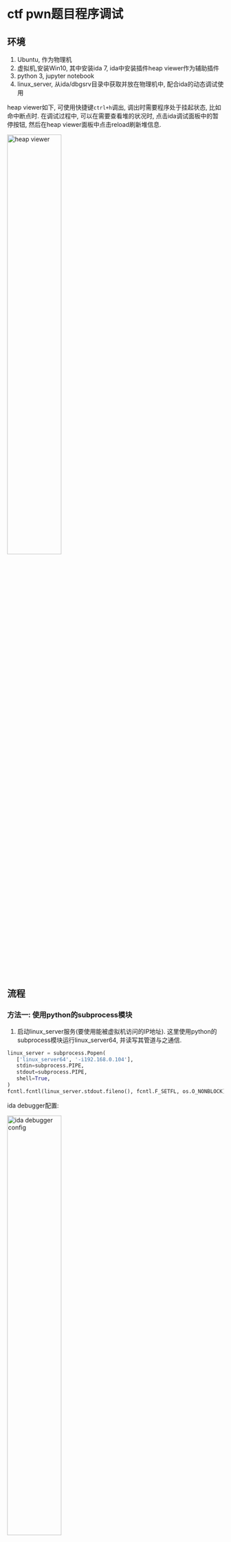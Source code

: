 # ctf pwn题目程序调试
## 环境
1. Ubuntu, 作为物理机
2. 虚拟机,安装Win10, 其中安装ida 7, ida中安装插件heap viewer作为辅助插件
3. python 3, jupyter notebook
4. linux_server, 从ida/dbgsrv目录中获取并放在物理机中, 配合ida的动态调试使用

heap viewer如下, 可使用快捷键`ctrl+h`调出, 调出时需要程序处于挂起状态, 比如命中断点时. 在调试过程中, 可以在需要查看堆的状况时, 点击ida调试面板中的暂停按钮, 然后在heap viewer面板中点击reload刷新堆信息.

<img alt="heap viewer" src="./pic/heapviewer.jpg" width="50%" height="50%">

## 流程
### 方法一: 使用python的subprocess模块
1. 启动linux_server服务(要使用能被虚拟机访问的IP地址). 这里使用python的subprocess模块运行linux_server64, 并读写其管道与之通信. 
```python
linux_server = subprocess.Popen(
   ['linux_server64', '-i192.168.0.104'],  
   stdin=subprocess.PIPE, 
   stdout=subprocess.PIPE,
   shell=True,
)
fcntl.fcntl(linux_server.stdout.fileno(), fcntl.F_SETFL, os.O_NONBLOCK)
```

ida debugger配置:

<img alt="ida debugger config" src="./pic/ida_debugger_config.jpg" width="50%" height="50%">

2. 在ida中运行程序(快捷键f9). 可先按`f5`得到反编译的伪代码并设置断点. 全局变量的值需要在程序中断挂起时才能看到. 这时也可在hex_view窗口中按`f2`修改内存中的数据.

<img alt="ida modify memory" src="./pic/modify_memory.jpg" width="50%" height="50%">

3. 对linux_server的输入输出流读写数据, 从而与目标程序进行交互.
```py
# 获取目标程序在终端打印的信息
lines = linux_server.stdout.readlines()

# 向目标程序写数据, 
linux_server.stdin.write(s)
linux_server.stdin.flush()
```

### 方法二: 使用管道
达到的效果是, 目标程序仍在终端中显示, 而我们可在别的程序中向终端发送数据(好处是可以发送不可打印的数据, 尤其是payload)

1. 创建命名管道:
```py
w_pipe = os.open('../p1', os.O_SYNC | os.O_CREAT | os.O_RDWR)
```
2. 重定向linux_server的输入输出, 使用刚创建的管道代替标准输入流, 并将输出接到xxd(方便查看不可打印的值).
```bash
linux_server64 -i192.168.0.104 < ./p1 |xxd
```

<img alt="xxd" src="./pic/xxd.jpg" width="50%" height="50%">

# 用vscode调试C++源码
## 配置
* 需要配置`launch.json`和`tasks.json`. 在`tasks.json`中配置`label`项, 填写task名；在`launch.json`中配置`preLaunchTask`项, 填写task名, 这样才能**在调试时命中断点**.

  <img alt="xxd" src="./pic/launch_json.jpg" width="50%" height="50%">

  <img alt="xxd" src="./pic/tasks_json.jpg" width="50%" height="50%">

* 以`sudo`调试程序
  * 创建一个sh脚本, 其中加上这行: `pkexec /ust/bin/gdb "$@"`
  * 修改`launch.json`, 加上`miDebuggerPath`配置项, 填sh脚本**绝对路径**. 
  * 调试程序时, 会弹框要求输入用户密码, 然后就会`sudo`运行程序. 
* 想在调试时停在入口处, 则把`stopAtEntry`设为true. 

## 调试
* 按f5开始调试, f10单步执行.
* 在debug console窗口中, 若要执行gdb的命令, 需要先加上`-exec`. 
* 调试无源码可执行程序: 
  * 将`launch.json`中`stopAtEntry`设为true, `program`设为可执行程序路径. 
  * 点开可执行程序, F5运行. 
  * 来到`launch.json`文件, 按`ctrl+shift+p`, 输入`Open Disassembly View`, 回车, 即可进入反汇编界面并逐指令运行. 


## 远程调试docker容器中的程序
* vscode中安装插件: remote-ssh(**vscodium中使用会报错说"未认证的客户端", vscode中则不会**). 要先在本地用ssh-keygen生成密钥文件, 并把pub文件改名为authorized_keys, 放到容器的用户目录下. 虚拟机中`/etc/ssh/sshd_config`文件中添加如下配置:
  ```
    PermitRootLogin yes
    RSAAuthentication yes
    PubkeyAuthentication yes
  ```

  <img alt="xxd" src="./pic/vscode-ssh.png" width="50%" height="50%">
* VM中安装ssh服务, 之后执行`/etc/init.d/ssh start`
* VM中编译gdb及gdbserver(都在gdb源码目录中)
* 在VM中启动gdbserver: `gdbserver 172.17.0.2:12345 ./test`
* 在vscode中通过ssh打开docker容器中的目标程序目录, 之后`run->start debugging`, 会先在目标目录下新建一个`.vscode`目录, 并新增一个``launch.json``文件. 手动设置`program`和`miDebuggerServerAddress`项. 最后打开VM中的程序源代码, 打上断点, 即可开始调试.
* 出现找不到源文件的问题(如`../sysdeps/unix/sysv/linux/raise.c: No such file or directory.`):
  * 先确保`/etc/apt/sources.list`文件中有`deb-src`行, 没有的话添加并执行`apt update`. 确保已经安装`dpkg-dev`. 之后cd到要保存源代码的目录并执行`apt source libc6`.
  * 若是在gdb中调试, 先`info source`查看源码路径, 如下图中提示`Compilation directory is ./signal`, 则`set substitute-path . /src/glibc-2.31/`设置libc的源码路径 

    <img alt="xxd" src="./pic/gdb_set_constitude_path.png" width="50%" height="50%">

  * 若是在vscode中, 可改`launch.json`中的`cwd`项为libc源码路径.

    <img alt="xxd" src="./pic/vscode_gdb_remote_cfg.png" width="70%" height="70%">


# 其他
使用subprocess模块与另一个控制台进程通信, 参考: https://pymotw.com/2/subprocess/#interacting-with-another-command 

使用fcntl解决readlines阻塞的问题: https://stackoverflow.com/questions/8980050/persistent-python-subprocess

解决pwn题目加载指定libc版本的问题 https://www.cnblogs.com/bhxdn/p/14541441.html

## 下载不同版本的libc等库文件
```sh
git clone https://github.com/matrix1001/glibc-all-in-one
cd glibc-all-in-one/

# 下载可下载的版本清单
python ./update_list

# 下载
./download <版本>
```

## 指定.so文件路径
若题目给定了单独的.so文件(如libc), 则要让程序加载之(而不是使用系统库文件).
参考: https://www.cnblogs.com/ar-cheng/p/13225342.html

* 方法一: 设置环境变量`LD_LIBRARY_PATH`. 由于linux_server运行可能因新加载的so文件不兼容而无法运行, 故不用此法. 
* 方法二: 用patchelf给程序添加rpath:
```bash
patchelf --set-rpath '$ORIGIN/' <程序>
```
* 方法三: 在编译时指定rpath:
```bash
gcc heap.c -o heap_libc_2_23 -Wl,--rpath=/home/bohan/res/ubuntu_share/tools/glibc-all-in-one/libs/2.23-0ubuntu3_amd64 -Wl,--dynamic-linker=/home/bohan/res/ubuntu_share/tools/glibc-all-in-one/libs/2.23-0ubuntu3_amd64/ld-linux-x86-64.so.2
```

## fcntl
https://blog.csdn.net/martin_liang/article/details/8363251

1、获取文件的flags，即open函数的第二个参数:

   flags = fcntl(fd,F_GETFL,0);

2、设置文件的flags:

  fcntl(fd,F_SETFL,flags);

3、增加文件的某个flags，比如文件是阻塞的，想设置成非阻塞:

   flags = fcntl(fd,F_GETFL,0);

   flags |= O_NONBLOCK;

  fcntl(fd,F_SETFL,flags);

4、取消文件的某个flags，比如文件是非阻塞的，想设置成为阻塞:

  flags = fcntl(fd,F_GETFL,0);

  flags &= ~O_NONBLOCK;

  fcntl(fd,F_SETFL,flags);
